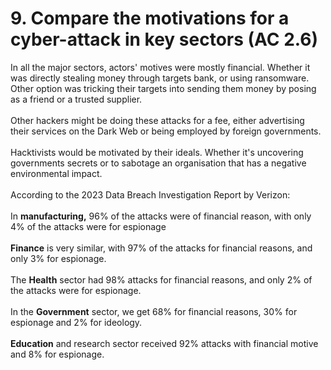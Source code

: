 # 9. Compare the motivations for a cyber-attack in key sectors (AC 2.6)

In all the major sectors, actors' motives were mostly financial. Whether it was directly stealing money through targets bank, or using ransomware. Other option was tricking their targets into sending them money by posing as a friend or a trusted supplier.\
\
Other hackers might be doing these attacks for a fee, either advertising their services on the Dark Web or being employed by foreign governments.\
\
Hacktivists would be motivated by their ideals. Whether it's uncovering governments secrets or to sabotage an organisation that has a negative environmental impact.\
\
According to the 2023 Data Breach Investigation Report by Verizon:\
\
In **manufacturing,** 96% of the attacks were of financial reason, with only 4% of the attacks were for espionage\
\
**Finance** is very similar, with 97% of the attacks for financial reasons, and only 3% for espionage.\
\
The **Health** sector had 98% attacks for financial reasons, and only 2% of the attacks were for espionage.\
\
In the **Government** sector, we get 68% for financial reasons, 30% for espionage and 2% for ideology.\
\
**Education** and research sector received 92% attacks with financial motive and 8% for espionage.
